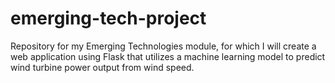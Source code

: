 # emerging-tech-project
Repository for my Emerging Technologies module, for which I will create a web application using Flask that utilizes a machine learning model to predict wind turbine power output from wind speed.
